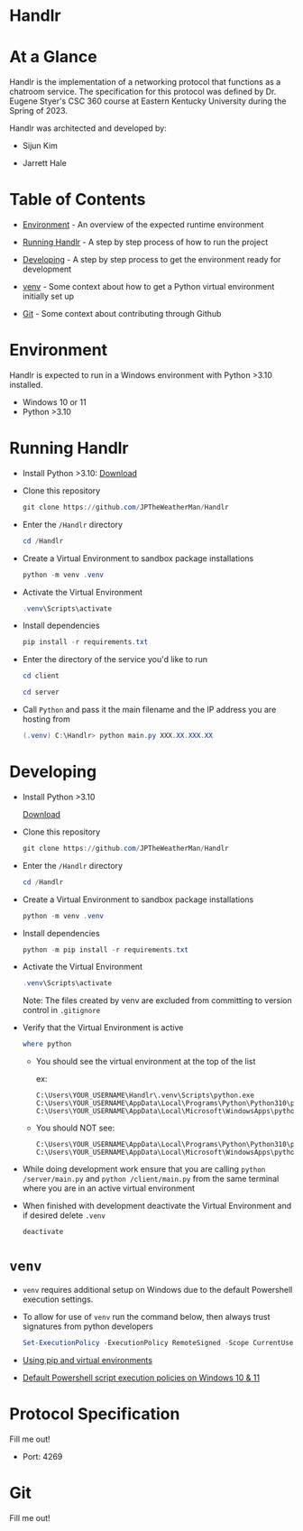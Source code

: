 # **Handlr**

# At a Glance

Handlr is the implementation of a networking protocol that functions as a chatroom service. The specification for this protocol was defined by Dr. Eugene Styer's CSC 360 course at Eastern Kentucky University during the Spring of 2023.

Handlr was architected and developed by:

* Sijun Kim

* Jarrett Hale

# Table of Contents

* [Environment](#environment) - An overview of the expected runtime environment

* [Running Handlr](#running-handlr) - A step by step process of how to run the project

* [Developing](#developing) - A step by step process to get the environment ready for development

* [venv](#venv) - Some context about how to get a Python virtual environment initially set up

* [Git](#git) - Some context about contributing through Github


# Environment

Handlr is expected to run in a Windows environment with Python >3.10 installed.

* Windows 10 or 11
* Python >3.10

# Running Handlr

* Install Python >3.10: [Download](https://www.python.org/downloads/)

* Clone this repository

    ```powershell 
    git clone https://github.com/JPTheWeatherMan/Handlr
    ```

* Enter the `/Handlr` directory

    ```powershell
    cd /Handlr
    ```

* Create a Virtual Environment to sandbox package installations

    ```powershell
    python -m venv .venv
    ```

* Activate the Virtual Environment

    ```powershell 
    .venv\Scripts\activate
    ```

* Install dependencies

    ```powershell
    pip install -r requirements.txt
    ```

* Enter the directory of the service you'd like to run

    ```powershell
    cd client
    ```
    
    ```powershell
    cd server
    ```

* Call `Python` and pass it the main filename and the IP address you are hosting from

    ```powershell
    (.venv) C:\Handlr> python main.py XXX.XX.XXX.XX
    ```
# Developing

* Install Python >3.10

    [Download](https://www.python.org/downloads/)

* Clone this repository

    ```powershell
    git clone https://github.com/JPTheWeatherMan/Handlr
    ```

* Enter the `/Handlr` directory

    ```powershell 
    cd /Handlr
    ```

* Create a Virtual Environment to sandbox package installations

    ```powershell
    python -m venv .venv
    ```

* Install dependencies

    ```powershell
    python -m pip install -r requirements.txt
    ```

* Activate the Virtual Environment

    ```powershell 
    .venv\Scripts\activate
    ```

    Note: The files created by venv are excluded from committing to version control in `.gitignore`

* Verify that the Virtual Environment is active

    ```powershell
    where python
    ```

    * You should see the virtual environment at the top of the list

        ex:
        ```
        C:\Users\YOUR_USERNAME\Handlr\.venv\Scripts\python.exe
        C:\Users\YOUR_USERNAME\AppData\Local\Programs\Python\Python310\python.exe
        C:\Users\YOUR_USERNAME\AppData\Local\Microsoft\WindowsApps\python.exe
        ```

    * You should NOT see:

        ```
        C:\Users\YOUR_USERNAME\AppData\Local\Programs\Python\Python310\python.exe
        C:\Users\YOUR_USERNAME\AppData\Local\Microsoft\WindowsApps\python.exe
        ```

* While doing development work ensure that you are calling `python /server/main.py` and `python /client/main.py` from the same terminal where you are in an active virtual environment

* When finished with development deactivate the Virtual Environment and if desired delete `.venv`

    ```powershell
    deactivate
    ```

# `venv`

- `venv` requires additional setup on Windows due to the default Powershell execution settings.

- To allow for use of `venv` run the command below, then always trust signatures from python developers

    ```powershell
    Set-ExecutionPolicy -ExecutionPolicy RemoteSigned -Scope CurrentUser
    ```

- [Using pip and virtual environments](https://packaging.python.org/en/latest/guides/installing-using-pip-and-virtual-environments/#creating-a-virtual-environment)

- [Default Powershell script execution policies on Windows 10 & 11](https://learn.microsoft.com/en-us/powershell/module/microsoft.powershell.core/about/about_execution_policies?view=powershell-7.3)

# Protocol Specification

Fill me out!

* Port: 4269

# Git

Fill me out!